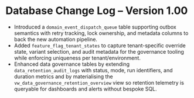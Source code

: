 # Database Change Log – Version 1.00

- Introduced a `domain_event_dispatch_queue` table supporting outbox semantics with retry tracking, lock ownership, and metadata columns to back the new automation pipeline.
- Added `feature_flag_tenant_states` to capture tenant-specific override state, variant selection, and audit metadata for the governance tooling while enforcing uniqueness per tenant/environment.
- Enhanced data governance tables by extending `data_retention_audit_logs` with status, mode, run identifiers, and duration metrics and by materialising the `vw_data_governance_retention_overview` view so retention telemetry is queryable for dashboards and alerts without bespoke SQL.
